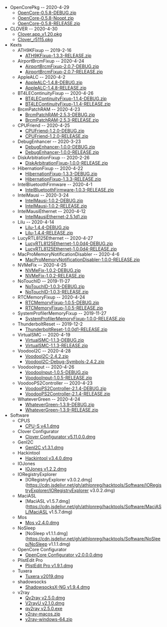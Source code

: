 - OpenCorePkg -- 2020-4-29
  - [OpenCore-0.5.8-DEBUG.zip](https://cdn.jsdelivr.net/gh/athlonreg/hacktools/OpenCorePkg/OpenCore-0.5.8-DEBUG.zip)
  - [OpenCore-0.5.8-Noopt.zip](https://cdn.jsdelivr.net/gh/athlonreg/hacktools/OpenCorePkg/OpenCore-0.5.8-Noopt.zip)
  - [OpenCore-0.5.8-RELEASE.zip](https://cdn.jsdelivr.net/gh/athlonreg/hacktools/OpenCorePkg/OpenCore-0.5.8-RELEASE.zip)
- CLOVER -- 2020-4-30
  - [Clover.app_v1.20.pkg](https://cdn.jsdelivr.net/gh/athlonreg/hacktools/Clover/Clover.app_v1.20.pkg)
  - [Clover_r5115.pkg](https://cdn.jsdelivr.net/gh/athlonreg/hacktools/Clover/Clover_r5115.pkg)
- Kexts
  - ATH9KFixup -- 2019-2-16
    - [ATH9KFixup-1.3.3-RELEASE.zip](https://cdn.jsdelivr.net/gh/athlonreg/hacktools/Kexts/ATH9KFixup/ATH9KFixup-1.3.3-RELEASE.zip)
  - AirportBrcmFixup -- 2020-4-24
    - [AirportBrcmFixup-2.0.7-DEBUG.zip](https://cdn.jsdelivr.net/gh/athlonreg/hacktools/Kexts/AirportBrcmFixup/AirportBrcmFixup-2.0.7-DEBUG.zip)
    - [AirportBrcmFixup-2.0.7-RELEASE.zip](https://cdn.jsdelivr.net/gh/athlonreg/hacktools/Kexts/AirportBrcmFixup/AirportBrcmFixup-2.0.7-RELEASE.zip)
  - AppleALC -- 2020-4-2
    - [AppleALC-1.4.8-DEBUG.zip](https://cdn.jsdelivr.net/gh/athlonreg/hacktools/Kexts/AppleALC/AppleALC-1.4.8-DEBUG.zip)
    - [AppleALC-1.4.8-RELEASE.zip](https://cdn.jsdelivr.net/gh/athlonreg/hacktools/Kexts/AppleALC/AppleALC-1.4.8-RELEASE.zip)
  - BT4LEContinuityFixup -- 2020-4-26
    - [BT4LEContinuityFixup-1.1.4-DEBUG.zip](https://cdn.jsdelivr.net/gh/athlonreg/hacktools/Kexts/BT4LEContinuityFixup/BT4LEContinuityFixup-1.1.4-DEBUG.zip)
    - [BT4LEContinuityFixup-1.1.4-RELEASE.zip](https://cdn.jsdelivr.net/gh/athlonreg/hacktools/Kexts/BT4LEContinuityFixup/BT4LEContinuityFixup-1.1.4-RELEASE.zip)
  - BrcmPatchRAM -- 2020-4-23
    - [BrcmPatchRAM-2.5.3-DEBUG.zip](https://cdn.jsdelivr.net/gh/athlonreg/hacktools/Kexts/BrcmPatchRAM/BrcmPatchRAM-2.5.3-DEBUG.zip)
    - [BrcmPatchRAM-2.5.3-RELEASE.zip](https://cdn.jsdelivr.net/gh/athlonreg/hacktools/Kexts/BrcmPatchRAM/BrcmPatchRAM-2.5.3-RELEASE.zip)
  - CPUFriend -- 2020-4-25
    - [CPUFriend-1.2.0-DEBUG.zip](https://cdn.jsdelivr.net/gh/athlonreg/hacktools/Kexts/CPUFriend/CPUFriend-1.2.0-DEBUG.zip)
    - [CPUFriend-1.2.0-RELEASE.zip](https://cdn.jsdelivr.net/gh/athlonreg/hacktools/Kexts/CPUFriend/CPUFriend-1.2.0-RELEASE.zip)
  - DebugEnhancer -- 2020-3-23
    - [DebugEnhancer-1.0.0-DEBUG.zip](https://cdn.jsdelivr.net/gh/athlonreg/hacktools/Kexts/DebugEnhancer/DebugEnhancer-1.0.0-DEBUG.zip)
    - [DebugEnhancer-1.0.0-RELEASE.zip](https://cdn.jsdelivr.net/gh/athlonreg/hacktools/Kexts/DebugEnhancer/DebugEnhancer-1.0.0-RELEASE.zip)
  - DiskArbitrationFixup -- 2020-2-26
    - [DiskArbitrationFixup-1.0.0-RELEASE.zip](https://cdn.jsdelivr.net/gh/athlonreg/hacktools/Kexts/DiskArbitrationFixup/DiskArbitrationFixup-1.0.0-RELEASE.zip)
  - HibernationFixup -- 2020-4-22
    - [HibernationFixup-1.3.3-DEBUG.zip](https://cdn.jsdelivr.net/gh/athlonreg/hacktools/Kexts/HibernationFixup/HibernationFixup-1.3.3-DEBUG.zip)
    - [HibernationFixup-1.3.3-RELEASE.zip](https://cdn.jsdelivr.net/gh/athlonreg/hacktools/Kexts/HibernationFixup/HibernationFixup-1.3.3-RELEASE.zip)
  - IntelBluetoothFirmware -- 2020-4-1
    - [IntelBluetoothFirmware-1.0.3-RELEASE.zip](https://cdn.jsdelivr.net/gh/athlonreg/hacktools/Kexts/IntelBluetoothFirmware/IntelBluetoothFirmware-1.0.3-RELEASE.zip)
  - IntelMausi -- 2020-3-24
    - [IntelMausi-1.0.2-DEBUG.zip](https://cdn.jsdelivr.net/gh/athlonreg/hacktools/Kexts/IntelMausi/IntelMausi-1.0.2-DEBUG.zip)
    - [IntelMausi-1.0.2-RELEASE.zip](https://cdn.jsdelivr.net/gh/athlonreg/hacktools/Kexts/IntelMausi/IntelMausi-1.0.2-RELEASE.zip)
  - IntelMausiEthernet -- 2020-4-12
    - [IntelMausiEthernet-2.5.1d1.zip](https://cdn.jsdelivr.net/gh/athlonreg/hacktools/Kexts/IntelMausiEthernet/IntelMausiEthernet-2.5.1d1.zip)
  - Lilu -- 2020-4-14
    - [Lilu-1.4.4-DEBUG.zip](https://cdn.jsdelivr.net/gh/athlonreg/hacktools/Kexts/Lilu/Lilu-1.4.4-DEBUG.zip)
    - [Lilu-1.4.4-RELEASE.zip](https://cdn.jsdelivr.net/gh/athlonreg/hacktools/Kexts/Lilu/Lilu-1.4.4-RELEASE.zip)
  - LucyRTL8125Ethernet -- 2020-4-27
    - [LucyRTL8125Ethernet-1.0.0d4-DEBUG.zip](https://cdn.jsdelivr.net/gh/athlonreg/hacktools/Kexts/LucyRTL8125Ethernet/LucyRTL8125Ethernet-1.0.0d4-DEBUG.zip)
    - [LucyRTL8125Ethernet-1.0.0d4-RELEASE.zip](https://cdn.jsdelivr.net/gh/athlonreg/hacktools/Kexts/LucyRTL8125Ethernet/LucyRTL8125Ethernet-1.0.0d4-RELEASE.zip)
  - MacProMemoryNotificationDisabler -- 2020-4-6
    - [MacProMemoryNotificationDisabler-1.0.0-RELEASE.zip](https://cdn.jsdelivr.net/gh/athlonreg/hacktools/Kexts/MacProMemoryNotificationDisabler/MacProMemoryNotificationDisabler-1.0.0-RELEASE.zip)
  - NVMeFix -- 2020-4-25
    - [NVMeFix-1.0.2-DEBUG.zip](https://cdn.jsdelivr.net/gh/athlonreg/hacktools/Kexts/NVMeFix/NVMeFix-1.0.2-DEBUG.zip)
    - [NVMeFix-1.0.2-RELEASE.zip](https://cdn.jsdelivr.net/gh/athlonreg/hacktools/Kexts/NVMeFix/NVMeFix-1.0.2-RELEASE.zip)
  - NoTouchID -- 2019-11-27
    - [NoTouchID-1.0.3-DEBUG.zip](https://cdn.jsdelivr.net/gh/athlonreg/hacktools/Kexts/NoTouchID/NoTouchID-1.0.3-DEBUG.zip)
    - [NoTouchID-1.0.3-RELEASE.zip](https://cdn.jsdelivr.net/gh/athlonreg/hacktools/Kexts/NoTouchID/NoTouchID-1.0.3-RELEASE.zip)
  - RTCMemoryFixup -- 2020-4-24
    - [RTCMemoryFixup-1.0.5-DEBUG.zip](https://cdn.jsdelivr.net/gh/athlonreg/hacktools/Kexts/RTCMemoryFixup/RTCMemoryFixup-1.0.5-DEBUG.zip)
    - [RTCMemoryFixup-1.0.5-RELEASE.zip](https://cdn.jsdelivr.net/gh/athlonreg/hacktools/Kexts/RTCMemoryFixup/RTCMemoryFixup-1.0.5-RELEASE.zip)
  - SystemProfilerMemoryFixup -- 2019-11-27
    - [SystemProfilerMemoryFixup-1.0.0-RELEASE.zip](https://cdn.jsdelivr.net/gh/athlonreg/hacktools/Kexts/SystemProfilerMemoryFixup/SystemProfilerMemoryFixup-1.0.0-RELEASE.zip)
  - ThunderboltReset -- 2019-12-2
    - [ThunderboltReset-1.0.0d1-RELEASE.zip](https://cdn.jsdelivr.net/gh/athlonreg/hacktools/Kexts/ThunderboltReset/ThunderboltReset-1.0.0d1-RELEASE.zip)
  - VirtualSMC -- 2020-4-19
    - [VirtualSMC-1.1.3-DEBUG.zip](https://cdn.jsdelivr.net/gh/athlonreg/hacktools/Kexts/VirtualSMC/VirtualSMC-1.1.3-DEBUG.zip)
    - [VirtualSMC-1.1.3-RELEASE.zip](https://cdn.jsdelivr.net/gh/athlonreg/hacktools/Kexts/VirtualSMC/VirtualSMC-1.1.3-RELEASE.zip)
  - VoodooI2C -- 2020-4-28
    - [VoodooI2C-2.4.2.zip](https://cdn.jsdelivr.net/gh/athlonreg/hacktools/Kexts/VoodooI2C/VoodooI2C-2.4.2.zip)
    - [VoodooI2C-Debug-Symbols-2.4.2.zip](https://cdn.jsdelivr.net/gh/athlonreg/hacktools/Kexts/VoodooI2C/VoodooI2C-Debug-Symbols-2.4.2.zip)
  - VoodooInput -- 2020-4-26
    - [VoodooInput-1.0.5-DEBUG.zip](https://cdn.jsdelivr.net/gh/athlonreg/hacktools/Kexts/VoodooInput/VoodooInput-1.0.5-DEBUG.zip)
    - [VoodooInput-1.0.5-RELEASE.zip](https://cdn.jsdelivr.net/gh/athlonreg/hacktools/Kexts/VoodooInput/VoodooInput-1.0.5-RELEASE.zip)
  - VoodooPS2Controller -- 2020-4-23
    - [VoodooPS2Controller-2.1.4-DEBUG.zip](https://cdn.jsdelivr.net/gh/athlonreg/hacktools/Kexts/VoodooPS2Controller/VoodooPS2Controller-2.1.4-DEBUG.zip)
    - [VoodooPS2Controller-2.1.4-RELEASE.zip](https://cdn.jsdelivr.net/gh/athlonreg/hacktools/Kexts/VoodooPS2Controller/VoodooPS2Controller-2.1.4-RELEASE.zip)
  - WhateverGreen -- 2020-4-24
    - [WhateverGreen-1.3.9-DEBUG.zip](https://cdn.jsdelivr.net/gh/athlonreg/hacktools/Kexts/WhateverGreen/WhateverGreen-1.3.9-DEBUG.zip)
    - [WhateverGreen-1.3.9-RELEASE.zip](https://cdn.jsdelivr.net/gh/athlonreg/hacktools/Kexts/WhateverGreen/WhateverGreen-1.3.9-RELEASE.zip)
- Software
  - CPUS
    - [CPU-S v4.1.dmg](https://cdn.jsdelivr.net/gh/athlonreg/hacktools/Software/CPUS/CPU-S%20v4.1.dmg)
  - Clover Configurator
    - [Clover Configurator v5.11.0.0.dmg](https://cdn.jsdelivr.net/gh/athlonreg/hacktools/Software/Clover%20Configurator/Clover%20Configurator%20v5.11.0.0.dmg)
  - GenI2C
    - [GenI2C v1.3.1.dmg](https://cdn.jsdelivr.net/gh/athlonreg/hacktools/Software/GenI2C/GenI2C%20v1.3.1.dmg)
  - Hackintool
    - [Hackintool v3.4.0.dmg](https://cdn.jsdelivr.net/gh/athlonreg/hacktools/Software/Hackintool/Hackintool%20v3.4.0.dmg)
  - IOJones
    - [IOJones v1.2.2.dmg](https://cdn.jsdelivr.net/gh/athlonreg/hacktools/Software/IOJones/IOJones%20v1.2.2.dmg)
  - IORegistryExplorer
    - [IORegistryExplorer v3.0.2.dmg](https://cdn.jsdelivr.net/gh/athlonreg/hacktools/Software/IORegistryExplorer/IORegistryExplorer v3.0.2.dmg)
  - MaciASL
    - [MaciASL v1.5.7.dmg](https://cdn.jsdelivr.net/gh/athlonreg/hacktools/Software/MaciASL/MaciASL v1.5.7.dmg)
  - Mos
    - [Mos v2.4.0.dmg](https://cdn.jsdelivr.net/gh/athlonreg/hacktools/Software/Mos/Mos%20v2.4.0.dmg)
  - NoSleep
    - [NoSleep v1.1.1.dmg](https://cdn.jsdelivr.net/gh/athlonreg/hacktools/Software/NoSleep/NoSleep v1.1.1.dmg)
  - OpenCore Configurator
    - [OpenCore Configurator v2.0.0.0.dmg](https://cdn.jsdelivr.net/gh/athlonreg/hacktools/Software/OpenCore%20Configurator/OpenCore%20Configurator%20v2.0.0.0.dmg)
  - PlistEdit Pro
    - [PlistEdit Pro v1.9.1.dmg](https://cdn.jsdelivr.net/gh/athlonreg/hacktools/Software/PlistEdit%20Pro/PlistEdit%20Pro%20v1.9.1.dmg)
  - Tuxera
    - [Tuxera v2019.dmg](https://cdn.jsdelivr.net/gh/athlonreg/hacktools/Software/Tuxera/Tuxera%20v2019.dmg)
  - shadowsocks
    - [ShadowsocksX-NG v1.9.4.dmg](https://cdn.jsdelivr.net/gh/athlonreg/hacktools/Software/shadowsocks/ShadowsocksX-NG%20v1.9.4.dmg)
  - v2ray
    - [Qv2ray v2.5.0.dmg](https://cdn.jsdelivr.net/gh/athlonreg/hacktools/Software/v2ray/Qv2ray%20v2.5.0.dmg)
    - [V2rayU v2.1.0.dmg](https://cdn.jsdelivr.net/gh/athlonreg/hacktools/Software/v2ray/V2rayU%20v2.1.0.dmg)
    - [qv2ray v2.5.0.exe](https://cdn.jsdelivr.net/gh/athlonreg/hacktools/Software/v2ray/qv2ray%20v2.5.0.exe)
    - [v2ray-macos.zip](https://cdn.jsdelivr.net/gh/athlonreg/hacktools/Software/v2ray/v2ray-macos.zip)
    - [v2ray-windows-64.zip](https://cdn.jsdelivr.net/gh/athlonreg/hacktools/Software/v2ray/v2ray-windows-64.zip)
